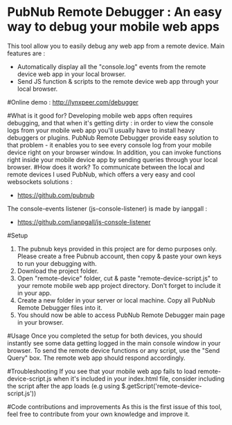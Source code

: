 # PubNub Remote Debugger : An easy way to debug your mobile web apps

This tool allow you to easily debug any web app from a remote device. Main features are : 
* Automatically display all the "console.log" events from the remote device web app in your local browser.
* Send JS function & scripts to the remote device web app through your local browser.

#Online demo :
http://lynxpeer.com/debugger

#What is it good for?
Developing mobile web apps often requires debugging, and that when it's getting dirty : in order to view the console logs from your mobile web app you'll usually have to install heavy debuggers or plugins.
PubNub Remote Debugger provide easy solution to that problem - it enables you to see every console log from your mobile device right on your browser window.
In addition, you can invoke functions right inside your mobile device app by sending queries through your local browser.
#How does it work?
To communicate between the local and remote devices I used PubNub, which offers a very easy and cool websockets solutions :
- https://github.com/pubnub

The console-events listener (js-console-listener) is made by ianpgall :
- https://github.com/ianpgall/js-console-listener

#Setup
1. The pubnub keys provided in this project are for demo purposes only. Please create a free Pubnub account, then copy & paste your own keys to run your debugging with.
2. Download the project folder. 
3. Open "remote-device" folder, cut & paste "remote-device-script.js" to your remote mobile web app project directory. Don't forget to include it in your app.
4. Create a new folder in your server or local machine. Copy all PubNub Remote Debugger files into it. 
5. You should now be able to access PubNub Remote Debugger main page in your browser.

#Usage
Once you completed the setup for both devices, you should instantly see some data getting logged in the main console window in your browser.
To send the remote device functions or any script, use the "Send Query" box. The remote web app should respond accordingly.

#Troubleshooting
If you see that your mobile web app fails to load remote-device-script.js when it's included in your index.html file, consider including the script after the app loads (e.g using $.getScript('remote-device-script.js'))

#Code contributions and improvements
As this is the first issue of this tool, feel free to contribute from your own knowledge and improve it.
